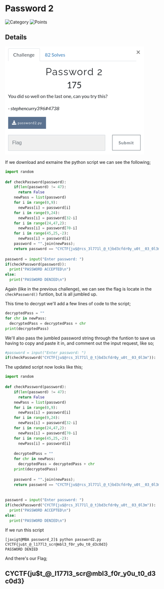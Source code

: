 # Password 2

![Category](http://img.shields.io/badge/Category-Reverse%20Engineering-orange?style=for-the-badge) ![Points](http://img.shields.io/badge/Points-175-brightgreen?style=for-the-badge)

## Details

![Details](https://github.com/CTSecUK/CyberYoddha-CTF-2020/blob/main/images/password_2_details.png)

If we download and exmaine the python script we can see the following;

```python
import random

def checkPassword(password):
    if(len(password) != 47):
      return False
    newPass = list(password)
    for i in range(0,9):
      newPass[i] = password[i]
    for i in range(9,24):
      newPass[i] = password[32-i]
    for i in range(24,47,2):
      newPass[i] = password[70-i]
    for i in range(45,25,-2):
      newPass[i] = password[i]
    password = "".join(newPass);
    return password == "CYCTF{ju$@rcs_3l771l_@_t}bd3cfdr0y_u0t__03_0l3m"

password = input("Enter password: ")
if(checkPassword(password)):
  print("PASSWORD ACCEPTED\n")
else:
  print("PASSWORD DENIED\n")
```

Again (like in the previous challenge), we can see the flag is locate in the `checkPassword()` funtion, but is all jumbled up.

This time to decrypt we'll add a few lines of code to the script;

```python
decryptedPass = ""
for chr in newPass:
  decryptedPass = decryptedPass + chr
print(decryptedPass)
```

We'll also pass the jumbled password string through the funtion to save us having to copy and paste it in, and comment out the input request, like so; 

```python
#password = input("Enter password: ")
if(checkPassword("CYCTF{ju$@rcs_3l771l_@_t}bd3cfdr0y_u0t__03_0l3m")):
```

The updated script now looks like this;

```python
import random

def checkPassword(password):
    if(len(password) != 47):
      return False
    newPass = list(password)
    for i in range(0,9):
      newPass[i] = password[i]
    for i in range(9,24):
      newPass[i] = password[32-i]
    for i in range(24,47,2):
      newPass[i] = password[70-i]
    for i in range(45,25,-2):
      newPass[i] = password[i]
    
    decryptedPass = ""
    for chr in newPass:
      decryptedPass = decryptedPass + chr
    print(decryptedPass)

    password = "".join(newPass);
    return password == "CYCTF{ju$@rcs_3l771l_@_t}bd3cfdr0y_u0t__03_0l3m"
    

password = input("Enter password: ")
if(checkPassword("CYCTF{ju$@rcs_3l771l_@_t}bd3cfdr0y_u0t__03_0l3m")):
  print("PASSWORD ACCEPTED\n")
else:
  print("PASSWORD DENIED\n")
```

If we run this script 
```
[jaxigt@MBA password_2]$ python password2.py 
CYCTF{ju$t_@_l177l3_scr@mbl3_f0r_y0u_t0_d3c0d3}
PASSWORD DENIED
```

And there's our Flag;

## CYCTF{ju$t_@_l177l3_scr@mbl3_f0r_y0u_t0_d3c0d3}
